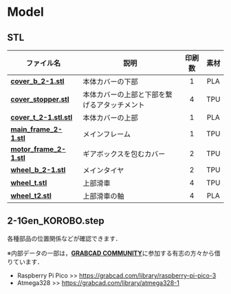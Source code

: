 # Model
## STL
| ファイル名                                   | 説明                                      | 印刷数 | 素材 |
|----------------------------------------------|-------------------------------------------|:------:|:----:|
| [**cover_b_2-1.stl**](STL/cover_b_2-1.stl)     | 本体カバーの下部                          | 1      | PLA  |
| [**cover_stopper.stl**](STL/cover_stopper.stl) | 本体カバーの上部と下部を繋げるアタッチメント | 4      | TPU  |
| [**cover_t_2-1.stl.stl**](STL/cover_t_2-1.stl.stl) | 本体カバーの上部                      | 1      | PLA  |
| [**main_frame_2-1.stl**](STL/main_frame_2-1.stl) | メインフレーム                        | 1      | TPU  |
| [**motor_frame_2-1.stl**](STL/motor_frame_2-1.stl) | ギアボックスを包むカバー              | 2      | TPU  |
| [**wheel_b_2-1.stl**](STL/wheel_b_2-1.stl)     | メインタイヤ                              | 2      | TPU  |
| [**wheel_t.stl**](STL/wheel_t.stl)             | 上部滑車                                  | 4      | TPU  |
| [**wheel_t2.stl**](STL/wheel_t2.stl)           | 上部滑車の軸                              | 4      | PLA  |
## 2-1Gen_KOROBO.step
各種部品の位置関係などが確認できます．

※内部データの一部は，[**GRABCAD COMMUNITY**](https://grabcad.com/library)に参加する有志の方々から借りています．
- Raspberry Pi Pico >> https://grabcad.com/library/raspberry-pi-pico-3
- Atmega328 >> https://grabcad.com/library/atmega328-1
